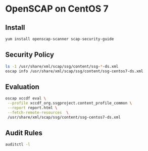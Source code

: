 # OpenSCAP on CentOS 7

## Install

```bash
yum install openscap-scanner scap-security-guide
```

## Security Policy

```bash
ls -1 /usr/share/xml/scap/ssg/content/ssg-*-ds.xml
oscap info /usr/share/xml/scap/ssg/content/ssg-centos7-ds.xml
```

## Evaluation

```bash
oscap xccdf eval \
 --profile xccdf_org.ssgproject.content_profile_common \
 --report report.html \
 --fetch-remote-resources  \
 /usr/share/xml/scap/ssg/content/ssg-centos7-ds.xml
```

## Audit Rules

```bash
auditctl -l
```